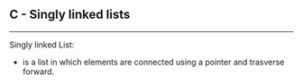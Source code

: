 ## C - Singly linked lists
***
Singly linked List: 
- is a list in which elements are connected using a pointer and trasverse forward.

